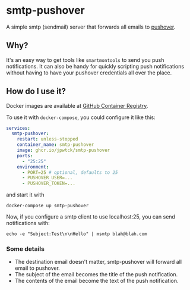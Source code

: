 # smtp-pushover

A simple smtp (sendmail) server that forwards all emails to [pushover](https://pushover.net/).

## Why?

It's an easy way to get tools like `smartmontools` to send you push notifications. It can also be handy for quickly scripting push notifications without having to have your pushover credentials all over the place.

## How do I use it?

Docker images are available at [GitHub Container Registry](https://github.com/jpwtck/smtp-pushover/pkgs/container/smtp-pushover).

To use it with `docker-compose`, you could configure it like this:

```yaml
services:
  smtp-pushover:
    restart: unless-stopped
    container_name: smtp-pushover
    image: ghcr.io/jpwtck/smtp-pushover
    ports:
      - "25:25"
    environment:
      - PORT=25 # optional, defaults to 25
      - PUSHOVER_USER=...
      - PUSHOVER_TOKEN=...
```

and start it with

```shell
docker-compose up smtp-pushover
```

Now, if you configure a smtp client to use localhost:25, you can send notifications with:

```shell
echo -e "Subject:Test\n\nHello" | msmtp blah@blah.com
```

### Some details

* The destination email doesn't matter, smtp-pushover will forward all email to pushover.
* The subject of the email becomes the title of the push notification.
* The contents of the email become the text of the push notification.
